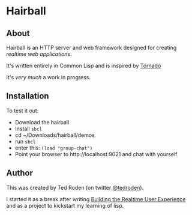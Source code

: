 Hairball
========

## About

Hairball is an HTTP server and web framework designed for creating _realtime web applications_.

It's written entirely in Common Lisp and is inspired by [Tornado](http://tornadoweb.org)

It's _very much_ a work in progress.

## Installation

To test it out:

 - Download the hairball
 - Install `sbcl`
 - cd ~/Downloads/hairball/demos
 - run `sbcl`
 - enter this: `(load "group-chat")`
 - Point your browser to http://localhost:9021 and chat with yourself

 
## Author

This was created by Ted Roden (on twitter [@tedroden](http://twitter.com/tedroden)).

I started it as a break after writing [Building the Realtime User Experience](http://bit.ly/realtimebook) and as a project to kickstart my learning of lisp.

